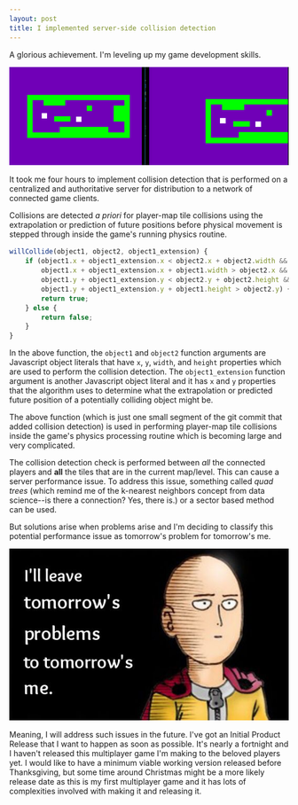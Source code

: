 ```yaml
---
layout: post
title: I implemented server-side collision detection
---
```


A glorious achievement. I'm leveling up my game development skills.

![Players bumping into walls](/assets/images/server_side_collision.gif "Players bumping into walls.")

It took me four hours to implement collision detection that is performed on a centralized and authoritative server for distribution to a network of connected game clients.

Collisions are detected *a priori* for player-map tile collisions using the extrapolation or prediction of future positions before physical movement is stepped through inside the game's running physics routine.

```javascript
willCollide(object1, object2, object1_extension) {
    if (object1.x + object1_extension.x < object2.x + object2.width &&
        object1.x + object1_extension.x + object1.width > object2.x &&
        object1.y + object1_extension.y < object2.y + object2.height &&
        object1.y + object1_extension.y + object1.height > object2.y) {
        return true;
    } else {
        return false;
    }
}
```

In the above function, the `object1` and `object2` function arguments are Javascript object literals that have `x`, `y`, `width`, and `height` properties which are used to perform the collision detection. The `object1_extension` function argument is another Javascript object literal and it has `x` and `y` properties that the algorithm uses to determine what the extrapolation or predicted future position of a potentially colliding object might be.

The above function (which is just one small segment of the git commit that added collision detection) is used in performing player-map tile collisions inside the game's physics processing routine which is becoming large and very complicated.

The collision detection check is performed between *all* the connected players and **all** the tiles that are in the current map/level. This can cause a server performance issue. To address this issue, something called *quad trees* (which remind me of the k-nearest neighbors concept from data science--is there a connection? Yes, there is.) or a sector based method can be used.

But solutions arise when problems arise and I'm deciding to classify this potential performance issue as tomorrow's problem for tomorrow's me.

![One Punch Man](/assets/images/opm_tomorrow.jpg "One Punch Man.")

Meaning, I will address such issues in the future. I've got an Initial Product Release that I want to happen as soon as possible. It's nearly a fortnight and I haven't released this multiplayer game I'm making to the beloved players yet. I would like to have a minimum viable working version released before Thanksgiving, but some time around Christmas might be a more likely release date as this is my first multiplayer game and it has lots of complexities involved with making it and releasing it.